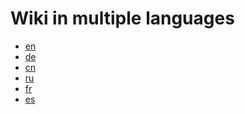 # Wiki in multiple languages

* [en]()
* [de](https://github.com/klmhsb42/wiki-translate/blob/main/de/index.md)
* [cn]()
* [ru]()
* [fr]()
* [es]()
